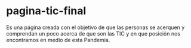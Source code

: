 # pagina-tic-final
Es una página creada con el objetivo de que las personas se acerquen y comprendan un poco acerca de que son las TIC y en que posición nos encontramos en medio de esta Pandemia.
